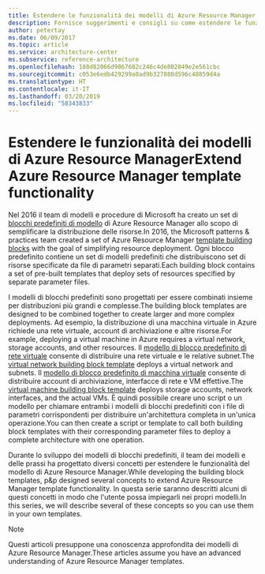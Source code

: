 ```yaml
---
title: Estendere le funzionalità dei modelli di Azure Resource Manager
description: Fornisce suggerimenti e consigli su come estendere le funzionalità dei modelli di Azure Resource Manager.
author: petertay
ms.date: 06/09/2017
ms.topic: article
ms.service: architecture-center
ms.subservice: reference-architecture
ms.openlocfilehash: 108d82066d9867682c246c4de802849e2e561cbc
ms.sourcegitcommit: c053e6edb429299a0ad9b327888d596c48859d4a
ms.translationtype: HT
ms.contentlocale: it-IT
ms.lasthandoff: 03/20/2019
ms.locfileid: "58343833"
---
```

# <a name="extend-azure-resource-manager-template-functionality"></a><span data-ttu-id="ed3f9-103">Estendere le funzionalità dei modelli di Azure Resource Manager</span><span class="sxs-lookup"><span data-stu-id="ed3f9-103">Extend Azure Resource Manager template functionality</span></span>

<span data-ttu-id="ed3f9-104">Nel 2016 il team di modelli e procedure di Microsoft ha creato un set di [blocchi predefiniti di modello](https://github.com/mspnp/template-building-blocks/wiki) di Azure Resource Manager allo scopo di semplificare la distribuzione delle risorse.</span><span class="sxs-lookup"><span data-stu-id="ed3f9-104">In 2016, the Microsoft patterns & practices team created a set of Azure Resource Manager [template building blocks](https://github.com/mspnp/template-building-blocks/wiki) with the goal of simplifying resource deployment.</span></span> <span data-ttu-id="ed3f9-105">Ogni blocco predefinito contiene un set di modelli predefiniti che distribuiscono set di risorse specificate da file di parametri separati.</span><span class="sxs-lookup"><span data-stu-id="ed3f9-105">Each building block contains a set of pre-built templates that deploy sets of resources specified by separate parameter files.</span></span>

<span data-ttu-id="ed3f9-106">I modelli di blocchi predefiniti sono progettati per essere combinati insieme per distribuzioni più grandi e complesse.</span><span class="sxs-lookup"><span data-stu-id="ed3f9-106">The building block templates are designed to be combined together to create larger and more complex deployments.</span></span> <span data-ttu-id="ed3f9-107">Ad esempio, la distribuzione di una macchina virtuale in Azure richiede una rete virtuale, account di archiviazione e altre risorse.</span><span class="sxs-lookup"><span data-stu-id="ed3f9-107">For example, deploying a virtual machine in Azure requires a virtual network, storage accounts, and other resources.</span></span> <span data-ttu-id="ed3f9-108">Il [modello di blocco predefinito di rete virtuale](https://github.com/mspnp/template-building-blocks/wiki/VNet-(v1)) consente di distribuire una rete virtuale e le relative subnet.</span><span class="sxs-lookup"><span data-stu-id="ed3f9-108">The [virtual network building block template](https://github.com/mspnp/template-building-blocks/wiki/VNet-(v1)) deploys a virtual network and subnets.</span></span> <span data-ttu-id="ed3f9-109">Il [modello di blocco predefinito di macchina virtuale](https://github.com/mspnp/template-building-blocks/wiki/Windows-and-Linux-VMs-(v1)) consente di distribuire account di archiviazione, interfacce di rete e VM effettive.</span><span class="sxs-lookup"><span data-stu-id="ed3f9-109">The [virtual machine building block template](https://github.com/mspnp/template-building-blocks/wiki/Windows-and-Linux-VMs-(v1)) deploys storage accounts, network interfaces, and the actual VMs.</span></span> <span data-ttu-id="ed3f9-110">È quindi possibile creare uno script o un modello per chiamare entrambi i modelli di blocchi predefiniti con i file di parametri corrispondenti per distribuire un'architettura completa in un'unica operazione.</span><span class="sxs-lookup"><span data-stu-id="ed3f9-110">You can then create a script or template to call both building block templates with their corresponding parameter files to deploy a complete architecture with one operation.</span></span>

<span data-ttu-id="ed3f9-111">Durante lo sviluppo dei modelli di blocchi predefiniti, il team dei modelli e delle prassi ha progettato diversi concetti per estendere le funzionalità del modello di Azure Resource Manager.</span><span class="sxs-lookup"><span data-stu-id="ed3f9-111">While developing the building block templates, p&p designed several concepts to extend Azure Resource Manager template functionality.</span></span> <span data-ttu-id="ed3f9-112">In questa serie saranno descritti alcuni di questi concetti in modo che l'utente possa impiegarli nei propri modelli.</span><span class="sxs-lookup"><span data-stu-id="ed3f9-112">In this series, we will describe several of these concepts so you can use them in your own templates.</span></span>

> [!NOTE]
> <span data-ttu-id="ed3f9-113">Questi articoli presuppone una conoscenza approfondita dei modelli di Azure Resource Manager.</span><span class="sxs-lookup"><span data-stu-id="ed3f9-113">These articles assume you have an advanced understanding of Azure Resource Manager templates.</span></span>